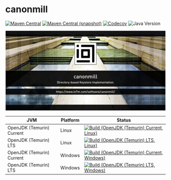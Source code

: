 canonmill
===

[![Maven Central](https://img.shields.io/maven-central/v/com.io7m.canonmill/com.io7m.canonmill.svg?style=flat-square)](http://search.maven.org/#search%7Cga%7C1%7Cg%3A%22com.io7m.canonmill%22)
[![Maven Central (snapshot)](https://img.shields.io/nexus/s/com.io7m.canonmill/com.io7m.canonmill?server=https%3A%2F%2Fs01.oss.sonatype.org&style=flat-square)](https://s01.oss.sonatype.org/content/repositories/snapshots/com/io7m/canonmill/)
[![Codecov](https://img.shields.io/codecov/c/github/io7m-com/canonmill.svg?style=flat-square)](https://codecov.io/gh/io7m-com/canonmill)
![Java Version](https://img.shields.io/badge/21-java?label=java&color=007fff)

![com.io7m.canonmill](./src/site/resources/canonmill.jpg?raw=true)

| JVM | Platform | Status |
|-----|----------|--------|
| OpenJDK (Temurin) Current | Linux | [![Build (OpenJDK (Temurin) Current, Linux)](https://img.shields.io/github/actions/workflow/status/io7m-com/canonmill/main.linux.temurin.current.yml)](https://www.github.com/io7m-com/canonmill/actions?query=workflow%3Amain.linux.temurin.current)|
| OpenJDK (Temurin) LTS | Linux | [![Build (OpenJDK (Temurin) LTS, Linux)](https://img.shields.io/github/actions/workflow/status/io7m-com/canonmill/main.linux.temurin.lts.yml)](https://www.github.com/io7m-com/canonmill/actions?query=workflow%3Amain.linux.temurin.lts)|
| OpenJDK (Temurin) Current | Windows | [![Build (OpenJDK (Temurin) Current, Windows)](https://img.shields.io/github/actions/workflow/status/io7m-com/canonmill/main.windows.temurin.current.yml)](https://www.github.com/io7m-com/canonmill/actions?query=workflow%3Amain.windows.temurin.current)|
| OpenJDK (Temurin) LTS | Windows | [![Build (OpenJDK (Temurin) LTS, Windows)](https://img.shields.io/github/actions/workflow/status/io7m-com/canonmill/main.windows.temurin.lts.yml)](https://www.github.com/io7m-com/canonmill/actions?query=workflow%3Amain.windows.temurin.lts)|
